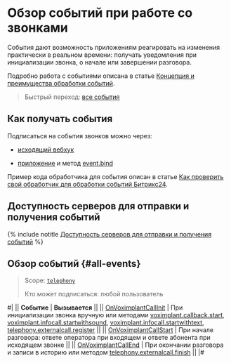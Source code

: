 # Обзор событий при работе со звонками

События дают возможность приложениям реагировать на изменения практически в реальном времени: получать уведомления при инициализации звонка, о начале или завершении разговора.

Подробно работа с событиями описана в статье [Концепция и преимущества обработки событий](../../../events/index.md).

> Быстрый переход: [все события](#all-events)

## Как получать события

Подписаться на события звонков можно через:

- [исходящий вебхук](../../../../local-integrations/local-webhooks.md)

- [приложение](../../../../settings/app-installation/index.md) и метод [event.bind](../../../events/event-bind.md)

Пример кода обработчика для события описан в статье [Как проверить свой обработчик для обработки событий Битрикс24](../../../events/test-handler.md).

## Доступность серверов для отправки и получения событий

{% include notitle [Доступность серверов для отправки и получения событий](../../../../_includes/events-index.md) %}

## Обзор событий {#all-events}

> Scope: [`telephony`](../../../scopes/permissions.md) 
>
> Кто может подписаться: любой пользователь

#|
|| **Событие** | **Вызывается** ||
|| [OnVoximplantCallInit](on-voximplant-call-init.md) | При инициализации звонка вручную или методами [voximplant.callback.start](../voximplant-callback-start.md), [voximplant.infocall.startwithsound](../voximplant-infocall-start-with-sound.md), [voximplant.infocall.startwithtext](../voximplant-infocall-start-with-text.md), [telephony.externalcall.register](../../telephony-external-call-register.md) ||
|| [OnVoximplantCallStart](on-voximplant-call-start.md) | При начале разговора: ответе оператора при входящем и ответе абонента при исходящем звонке ||
|| [OnVoximplantCallEnd](on-voximplant-call-end.md) | При окончании разговора и записи в историю или методом [telephony.externalcall.finish](../../telephony-external-call-finish.md) ||
|#